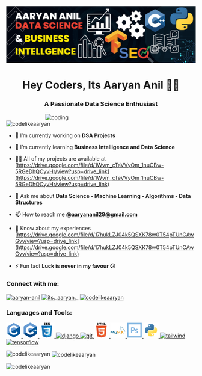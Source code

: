 <img src="https://github.com/CodeLikeAaryan/CodeLikeAaryan/blob/main/Blue%20Geometric%20Technology%20LinkedIn%20Banner.png">
<h1 align="center">Hey Coders, Its Aaryan Anil 🧑‍💻</h1>
<h3 align="center">A Passionate Data Science Enthusiast</h3>
<img align="right" alt="coding" width="400" src="https://camo.githubusercontent.com/cae12fddd9d6982901d82580bdf321d81fb299141098ca1c2d4891870827bf17/68747470733a2f2f6d69726f2e6d656469756d2e636f6d2f6d61782f313336302f302a37513379765349765f7430696f4a2d5a2e676966">

<p align="left"> <img src="https://komarev.com/ghpvc/?username=codelikeaaryan&label=Profile%20views&color=0e75b6&style=flat" alt="codelikeaaryan" /> </p>

- 🔭 I’m currently working on **DSA Projects**

- 🌱 I’m currently learning **Business Intelligence and Data Science**

- 👨‍💻 All of my projects are available at [https://drive.google.com/file/d/1Wvm_cTeVVyOm_1nuCBw-5RGeDhQCyvHr/view?usp=drive_link](https://drive.google.com/file/d/1Wvm_cTeVVyOm_1nuCBw-5RGeDhQCyvHr/view?usp=drive_link)

- 💬 Ask me about **Data Science - Machine Learning - Algorithms - Data Structures**

- 📫 How to reach me **@aaryananil29@gmail.com**

- 📄 Know about my experiences [https://drive.google.com/file/d/17hukLZJ04k5QSXK78w0T54pTUnCAwGvv/view?usp=drive_link](https://drive.google.com/file/d/17hukLZJ04k5QSXK78w0T54pTUnCAwGvv/view?usp=drive_link)

- ⚡ Fun fact **Luck is never in my favour 😕**

<h3 align="left">Connect with me:</h3>
<p align="left">
<a href="https://linkedin.com/in/aaryan-anil" target="blank"><img align="center" src="https://raw.githubusercontent.com/rahuldkjain/github-profile-readme-generator/master/src/images/icons/Social/linked-in-alt.svg" alt="aaryan-anil" height="30" width="40" /></a>
<a href="https://instagram.com/its._aaryan._" target="blank"><img align="center" src="https://raw.githubusercontent.com/rahuldkjain/github-profile-readme-generator/master/src/images/icons/Social/instagram.svg" alt="its._aaryan._" height="30" width="40" /></a>
<a href="https://www.leetcode.com/codelikeaaryan" target="blank"><img align="center" src="https://raw.githubusercontent.com/rahuldkjain/github-profile-readme-generator/master/src/images/icons/Social/leet-code.svg" alt="codelikeaaryan" height="30" width="40" /></a>
</p>

<h3 align="left">Languages and Tools:</h3>
<p align="left"> <a href="https://www.cprogramming.com/" target="_blank" rel="noreferrer"> <img src="https://raw.githubusercontent.com/devicons/devicon/master/icons/c/c-original.svg" alt="c" width="40" height="40"/> </a> <a href="https://www.w3schools.com/cpp/" target="_blank" rel="noreferrer"> <img src="https://raw.githubusercontent.com/devicons/devicon/master/icons/cplusplus/cplusplus-original.svg" alt="cplusplus" width="40" height="40"/> </a> <a href="https://www.w3schools.com/css/" target="_blank" rel="noreferrer"> <img src="https://raw.githubusercontent.com/devicons/devicon/master/icons/css3/css3-original-wordmark.svg" alt="css3" width="40" height="40"/> </a> <a href="https://www.djangoproject.com/" target="_blank" rel="noreferrer"> <img src="https://cdn.worldvectorlogo.com/logos/django.svg" alt="django" width="40" height="40"/> </a> <a href="https://git-scm.com/" target="_blank" rel="noreferrer"> <img src="https://www.vectorlogo.zone/logos/git-scm/git-scm-icon.svg" alt="git" width="40" height="40"/> </a> <a href="https://www.w3.org/html/" target="_blank" rel="noreferrer"> <img src="https://raw.githubusercontent.com/devicons/devicon/master/icons/html5/html5-original-wordmark.svg" alt="html5" width="40" height="40"/> </a> <a href="https://www.mysql.com/" target="_blank" rel="noreferrer"> <img src="https://raw.githubusercontent.com/devicons/devicon/master/icons/mysql/mysql-original-wordmark.svg" alt="mysql" width="40" height="40"/> </a> <a href="https://www.photoshop.com/en" target="_blank" rel="noreferrer"> <img src="https://raw.githubusercontent.com/devicons/devicon/master/icons/photoshop/photoshop-line.svg" alt="photoshop" width="40" height="40"/> </a> <a href="https://www.python.org" target="_blank" rel="noreferrer"> <img src="https://raw.githubusercontent.com/devicons/devicon/master/icons/python/python-original.svg" alt="python" width="40" height="40"/> </a> <a href="https://tailwindcss.com/" target="_blank" rel="noreferrer"> <img src="https://www.vectorlogo.zone/logos/tailwindcss/tailwindcss-icon.svg" alt="tailwind" width="40" height="40"/> </a> <a href="https://www.tensorflow.org" target="_blank" rel="noreferrer"> <img src="https://www.vectorlogo.zone/logos/tensorflow/tensorflow-icon.svg" alt="tensorflow" width="40" height="40"/> </a> </p>

<p><img align="left" src="https://github-readme-stats.vercel.app/api/top-langs?username=codelikeaaryan&show_icons=true&locale=en&layout=compact" alt="codelikeaaryan" /></p>

<p>&nbsp;<img align="center" src="https://github-readme-stats.vercel.app/api?username=codelikeaaryan&show_icons=true&locale=en" alt="codelikeaaryan" /></p>

<p><img align="center" src="https://github-readme-streak-stats.herokuapp.com/?user=codelikeaaryan&" alt="codelikeaaryan" /></p>
